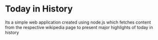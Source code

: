 Today in History
================

Its a simple web application created using node.js which fetches content from the respective wikipedia page to present major highlights of today in history


